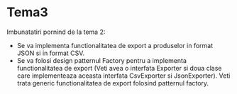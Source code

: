 # Tema3
Imbunatatiri pornind de la tema 2:
-	Se va implementa functionalitatea de export a produselor in format JSON si in format CSV. 
- Se va folosi design patternul Factory pentru a implementa functionalitatea de export
(Veti avea o interfata Exporter si doua clase care implementeaza aceasta interfata CsvExporter si JsonExporter).
Veti trata generic functionalitatea de export folosind patternul factory.  
